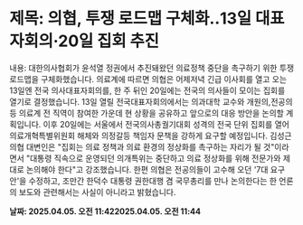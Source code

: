 # **제목: 의협, 투쟁 로드맵 구체화‥13일 대표자회의·20일 집회 추진**

  내용: 대한의사협회가 윤석열 정권에서 추진돼왔던 의료정책 중단을 촉구하기 위한 투쟁 로드맵을 구체화했습니다. 의료계에 따르면 의협은 어제저녁 긴급 이사회를 열고 오는 13일엔 전국 의사대표자회의를, 한 주 뒤인 20일에는 전국의 의사들이 모이는 집회를 열기로 결정했습니다. 13일 열릴 전국대표자회의에서는 의과대학 교수와 개원의,전공의 등 의료계 전 직역이 참여한 가운데 현 상황을 공유하고 앞으로의 대응 방안을 논의할 계획입니다. 이후 20일에는 서울에서 전국의사총궐기대회 성격의 전국 단위 집회를 열어 의료개혁특별위원회 해체와 의정갈등 책임자 문책을 강하게 요구할 예정입니다. 김성근 의협 대변인은 "집회는 의료 정책과 의료 환경의 정상화를 촉구하는 자리가 될 것"이라면서 "대통령 직속으로 운영되던 의개특위는 중단하고 의료 정상화를 위해 전문가와 제대로 논의해야 한다"고 강조했습니다. 한편 의협은 전공의들이 고수해 오던 '7대 요구안'을 수정하고, 조만간 한덕수 대통령 권한대행 겸 국무총리를 만나 논의한다는 한 언론의 보도와 관련해서는 사실이 아니라고 밝혔습니다.

  **날짜: 2025.04.05. 오전 11:422025.04.05. 오전 11:44**